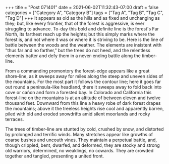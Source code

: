 +++
title = "Post 071401"
date = 2021-06-02T11:32:43-07:00
draft = false
categories = ["Category A", "Category B"]
tags = ["Tag A", "Tag B", "Tag C", "Tag D"]
+++
It appears as old as the hills and as fixed and unchanging as they; but, like every frontier, that of the forest is aggressive, is ever struggling to advance. To-day this bold and definite line is the forest's Far North, its farthest reach up the heights; but this simply marks where the forest is, and not where it was or where it is striving to be. Here is the line of battle between the woods and the weather. The elements are insistent with "thus far and no farther," but the trees do not heed, and the relentless elements batter and defy them in a never-ending battle along the timber-line.

From a commanding promontory the forest-edge appears like a great shore-line, as it sweeps away for miles along the steep and uneven sides of the mountains. For the most part it follows the contour line; here it goes far out round a peninsula-like headland, there it sweeps away to fold back into cove or cañon and form a forested bay. In Colorado and California this forest-line on the mountains is at an altitude of between eleven and twelve thousand feet. Downward from this line a heavy robe of dark forest drapes the mountains; above it the treeless heights rise cool and apparently barren, piled with old and eroded snowdrifts amid silent moorlands and rocky terraces.

The trees of timber-line are stunted by cold, crushed by snow, and distorted by prolonged and terrific winds. Many stretches appear like growths of coarse bushes and uncouth vines. They maintain a perpetual battle, and, though crippled, bent, dwarfed, and deformed, they are stocky and strong old warriors, determined, no weaklings, no cowards. They are crowded together and tangled, presenting a united front.
